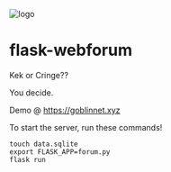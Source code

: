 ![logo](https://raw.githubusercontent.com/chinatimmy/flask-webforum/images/fwftxtboard.png)

# flask-webforum

Kek or Cringe?? 

You decide.

Demo @ https://goblinnet.xyz

To start the server, run these commands!

    touch data.sqlite
    export FLASK_APP=forum.py
    flask run
